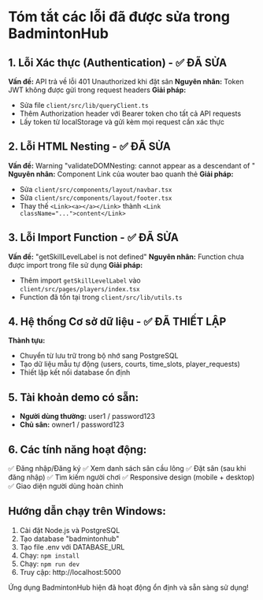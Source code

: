 # Tóm tắt các lỗi đã được sửa trong BadmintonHub

## 1. Lỗi Xác thực (Authentication) - ✅ ĐÃ SỬA
**Vấn đề:** API trả về lỗi 401 Unauthorized khi đặt sân
**Nguyên nhân:** Token JWT không được gửi trong request headers
**Giải pháp:** 
- Sửa file `client/src/lib/queryClient.ts`
- Thêm Authorization header với Bearer token cho tất cả API requests
- Lấy token từ localStorage và gửi kèm mọi request cần xác thực

## 2. Lỗi HTML Nesting - ✅ ĐÃ SỬA  
**Vấn đề:** Warning "validateDOMNesting: <a> cannot appear as a descendant of <a>"
**Nguyên nhân:** Component Link của wouter bao quanh thẻ <a>
**Giải pháp:**
- Sửa `client/src/components/layout/navbar.tsx`
- Sửa `client/src/components/layout/footer.tsx`
- Thay thế `<Link><a></a></Link>` thành `<Link className="...">content</Link>`

## 3. Lỗi Import Function - ✅ ĐÃ SỬA
**Vấn đề:** "getSkillLevelLabel is not defined"
**Nguyên nhân:** Function chưa được import trong file sử dụng
**Giải pháp:**
- Thêm import `getSkillLevelLabel` vào `client/src/pages/players/index.tsx`
- Function đã tồn tại trong `client/src/lib/utils.ts`

## 4. Hệ thống Cơ sở dữ liệu - ✅ ĐÃ THIẾT LẬP
**Thành tựu:**
- Chuyển từ lưu trữ trong bộ nhớ sang PostgreSQL
- Tạo dữ liệu mẫu tự động (users, courts, time_slots, player_requests)
- Thiết lập kết nối database ổn định

## 5. Tài khoản demo có sẵn:
- **Người dùng thường:** user1 / password123
- **Chủ sân:** owner1 / password123

## 6. Các tính năng hoạt động:
✅ Đăng nhập/Đăng ký
✅ Xem danh sách sân cầu lông
✅ Đặt sân (sau khi đăng nhập)
✅ Tìm kiếm người chơi
✅ Responsive design (mobile + desktop)
✅ Giao diện người dùng hoàn chình

## Hướng dẫn chạy trên Windows:
1. Cài đặt Node.js và PostgreSQL
2. Tạo database "badmintonhub" 
3. Tạo file .env với DATABASE_URL
4. Chạy: `npm install`
5. Chạy: `npm run dev`
6. Truy cập: http://localhost:5000

Ứng dụng BadmintonHub hiện đã hoạt động ổn định và sẵn sàng sử dụng!